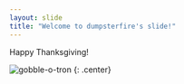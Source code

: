 ```yaml
---
layout: slide
title: "Welcome to dumpsterfire's slide!"
---
```


Happy Thanksgiving! 

![gobble-o-tron](https://octodex.github.com/images/gobbleotron.gif)
{: .center}
